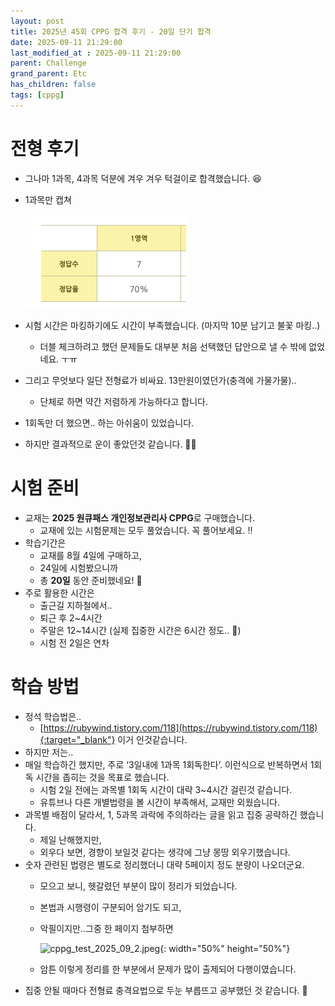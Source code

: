 ```yaml
---
layout: post
title: 2025년 45회 CPPG 합격 후기 - 20일 단기 합격
date: 2025-09-11 21:29:00
last_modified_at : 2025-09-11 21:29:00
parent: Challenge
grand_parent: Etc
has_children: false
tags: [cppg]
---
```


# 전형 후기

- 그나마 1과목, 4과목 덕분에 겨우 겨우 턱걸이로 합격했습니다. 😆
- 1과목만 캡쳐
    
    ![cppg_test_2025_09_1.png](./img/cppg_test_2025_09_1.png)
    
- 시험 시간은 마킹하기에도 시간이 부족했습니다. (마지막 10분 남기고 불꽃 마킹..)
    - 더블 체크하려고 했던 문제들도 대부분 처음 선택했던 답안으로 낼 수 밖에 없었네요. ㅜㅠ
- 그리고 무엇보다 일단 전형료가 비싸요. 13만원이였던가(충격에 가물가물)..
    - 단체로 하면 약간 저렴하게 가능하다고 합니다.
- 1회독만 더 했으면.. 하는 아쉬움이 있었습니다.
- 하지만 결과적으로 운이 좋았던것 같습니다. 👍🏻

# 시험 준비

- 교재는 **2025 원큐패스 개인정보관리사 CPPG**로 구매했습니다.
    - 교재에 있는 시험문제는 모두 풀었습니다. 꼭 풀어보세요.  ‼️
- 학습기간은
    - 교재를 8월 4일에 구매하고,
    - 24일에 시험봤으니까
    - 총 **20일** 동안 준비했네요! 🤭
- 주로 활용한 시간은
    - 출근길 지하철에서..
    - 퇴근 후 2~4시간
    - 주말은 12~14시간 (실제 집중한 시간은 6시간 정도.. 🤮)
    - 시험 전 2일은 연차

# 학습 방법

- 정석 학습법은..
    - [https://rubywind.tistory.com/118](https://rubywind.tistory.com/118){:target="_blank"} 이거 인것같습니다.
- 하지만 저는..
- 매일 학습하긴 했지만, 주로 ‘3일내에 1과목 1회독한다’. 이런식으로 반복하면서 1회독 시간을 좁히는 것을 목표로 했습니다.
    - 시험 2일 전에는 과목별 1회독 시간이 대략 3~4시간 걸린것 같습니다.
    - 유튜브나 다른 개별법령을 볼 시간이 부족해서, 교재만 외웠습니다.
- 과목별 배점이 달라서, 1, 5과목 과락에 주의하라는 글을 읽고 집중 공략하긴 했습니다.
    - 제일 난해했지만,
    - 외우다 보면, 경향이 보일것 같다는 생각에 그냥 몽땅 외우기했습니다.
- 숫자 관련된 법령은 별도로 정리했더니 대략 5페이지 정도 분량이 나오더군요.
    - 모으고 보니, 헷갈렸던 부분이 많이 정리가 되었습니다.
    - 본법과 시행령이 구분되어 암기도 되고,
    - 악필이지만..그중 한 페이지 첨부하면
        
        ![cppg_test_2025_09_2.jpeg](./img/cppg_test_2025_09_2.jpeg){: width="50%" height="50%"}
        
    - 암튼 이렇게 정리를 한 부분에서 문제가 많이 출제되어 다행이였습니다.
- 집중 안될 때마다 전형료 충격요법으로 두눈 부릅뜨고 공부했던 것 같습니다. 🥊
